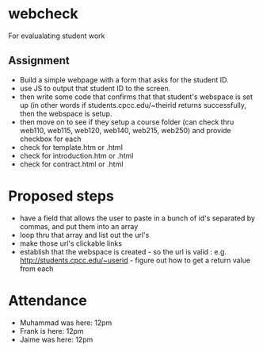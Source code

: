 
# webcheck
For evalualating student work


## Assignment
- Build a simple webpage with a form that asks for the student ID.
- use JS to output that student ID to the screen.
- then write some code that confirms that that student's webspace is set up (in other words if students.cpcc.edu/~theirid returns successfully, then the webspace is setup.
- then move on to see if they setup a course folder (can check thru web110, web115, web120, web140, web215, web250) and provide checkbox for each
- check for template.htm or .html
- check for introduction.htm or .html
- check for contract.html or .html


# Proposed steps
- have a field that allows the user to paste in a bunch of id's separated by commas, and put them into an array
- loop thru that array and list out the url's
- make those url's clickable links
- establish that the webspace is created - so the url is valid : e.g. http://students.cpcc.edu/~userid
        - figure out how to get a return value from each







# Attendance
- Muhammad was here: 12pm
- Frank is here: 12pm
- Jaime was here: 12pm
